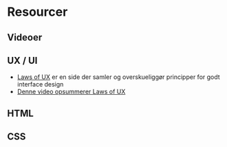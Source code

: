 # Resourcer

## Videoer

## UX / UI

- [Laws of UX](https://lawsofux.com/en/) er en side der samler og overskueliggør principper for godt interface design
- [Denne video opsummerer Laws of UX](https://www.youtube.com/watch?t=1&v=fYs2Mdyasuc)

## HTML

## CSS

